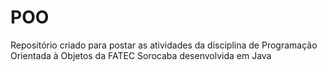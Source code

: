 # POO
Repositório criado para postar as atividades da disciplina de Programação Orientada à Objetos da FATEC Sorocaba desenvolvida em Java
